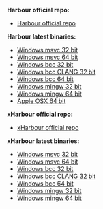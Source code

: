 <b>Harbour official repo:</b>
* <a href = "https://github.com/harbour/core">Harbour official repo</a>

<b>Harbour latest binaries:</b>
* <a href = "https://github.com/FiveTechSoft/harbour_and_xharbour_builds/blob/master/harbour_msvc2022_32_20250216.zip">Windows msvc 32 bit</a>
* <a href = "https://github.com/FiveTechSoft/harbour_and_xharbour_builds/blob/master/harbour_msvc2022_64_20250216.zip">Windows msvc 64 bit</a>
* <a href = "https://github.com/FiveTechSoft/harbour_and_xharbour_builds/blob/master/harbour_bcc770_32_20250216.zip">Windows bcc 32 bit</a>
* <a href = "https://github.com/FiveTechSoft/harbour_and_xharbour_builds/blob/master/harbour_bcc770C_32_20250216.zip">Windows bcc CLANG 32 bit</a>
* <a href = "https://github.com/FiveTechSoft/harbour_and_xharbour_builds/blob/master/harbour_bcc770_64_20250216.zip">Windows bcc 64 bit</a>
* <a href = "https://github.com/FiveTechSoft/harbour_and_xharbour_builds/blob/master/harbour_mingw850_32_20250216.zip">Windows mingw 32 bit</a>
* <a href = "https://github.com/FiveTechSoft/harbour_and_xharbour_builds/blob/master/harbour_mingw850_64_20250216.zip">Windows mingw 64 bit</a>
* <a href = "https://github.com/FiveTechSoft/harbour_and_xharbour_builds/blob/master/harbour_osx_20231108.zip">Apple OSX 64 bit</a>

<b>xHarbour official repo:</b>
* <a href = "https://github.com/xHarbour-org/xharbour">xHarbour official repo</a>

<b>xHarbour latest binaries:</b>
<!--* <a href = "http://xharbour.org/index.asp?page=download/windows/binaries_win">xHarbour latest binaries</a>-->
* <a href = "https://github.com/FiveTechSoft/harbour_and_xharbour_builds/blob/master/xhb10288_msvc2022.zip">Windows msvc 32 bit</a>
* <a href = "https://github.com/FiveTechSoft/harbour_and_xharbour_builds/blob/master/xhb10288_msvc202264.zip">Windows msvc 64 bit</a>
* <a href = "https://github.com/FiveTechSoft/harbour_and_xharbour_builds/blob/master/xhb10288_bcc770.zip">Windows bcc 32 bit</a>
* <a href = "https://github.com/FiveTechSoft/harbour_and_xharbour_builds/blob/master/xhb10288_bcc770c.zip">Windows bcc CLANG 32 bit</a>
* <a href = "https://github.com/FiveTechSoft/harbour_and_xharbour_builds/blob/master/xhb10288_bcc77064.zip">Windows bcc 64 bit</a>
* <a href = "https://github.com/FiveTechSoft/harbour_and_xharbour_builds/blob/master/xhb10288_mingw850.zip">Windows mingw 32 bit</a>
* <a href = "https://github.com/FiveTechSoft/harbour_and_xharbour_builds/blob/master/xhb10288_mingw85064.zip">Windows mingw 64 bit</a>
